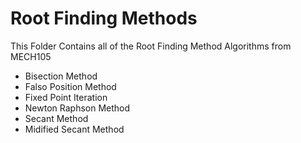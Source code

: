 # Root Finding Methods
This Folder Contains all of the Root Finding Method Algorithms from MECH105
* Bisection Method
* Falso Position Method
* Fixed Point Iteration
* Newton Raphson Method
* Secant Method
* Midified Secant Method
